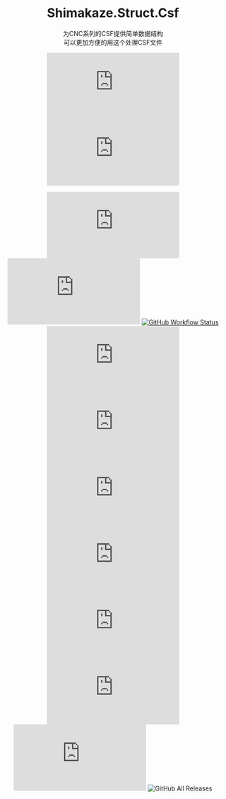 <div align="center">

# Shimakaze.Struct.Csf
为CNC系列的CSF提供简单数据结构  
可以更加方便的用这个处理CSF文件  

[![Nuget](https://img.shields.io/nuget/v/Shimakaze.Struct.Csf?color=%23990099&style=flat-square)](https://www.nuget.org/packages/Shimakaze.Struct.Csf/)
![Nuget](https://img.shields.io/nuget/dt/Shimakaze.Struct.Csf?style=flat-square)

[![GitHub release (latest by date)](https://img.shields.io/github/v/release/frg2089/Shimakaze.Struct.Csf?style=flat-square)](https://github.com/frg2089/Shimakaze.Struct.Csf/releases/latest)
[![GitHub](https://img.shields.io/github/license/frg2089/Shimakaze.Struct.Csf?style=flat-square)](https://github.com/frg2089/Shimakaze.Struct.Csf/blob/master/LICENSE)
[![GitHub Workflow Status](https://img.shields.io/github/workflow/status/frg2089/Shimakaze.Struct.Csf/.NET%20Core?style=flat-square)](https://github.com/frg2089/Shimakaze.Struct.Csf/actions)
![GitHub last commit](https://img.shields.io/github/last-commit/frg2089/Shimakaze.Struct.Csf?color=%2390F&style=flat-square)
![GitHub code size in bytes](https://img.shields.io/github/languages/code-size/frg2089/Shimakaze.Struct.Csf?style=flat-square)
![GitHub repo size](https://img.shields.io/github/repo-size/frg2089/Shimakaze.Struct.Csf?color=%23F0F&style=flat-square)
![GitHub issues](https://img.shields.io/github/issues/frg2089/Shimakaze.Struct.Csf?style=flat-square)
![GitHub tag (latest by date)](https://img.shields.io/github/v/tag/frg2089/Shimakaze.Struct.Csf?color=%23F0F&style=flat-square)
![GitHub watchers](https://img.shields.io/github/watchers/frg2089/Shimakaze.Struct.Csf?style=flat-square)
![GitHub stars](https://img.shields.io/github/stars/frg2089/Shimakaze.Struct.Csf?color=%230F0&style=flat-square)
![GitHub All Releases](https://img.shields.io/github/downloads/frg2089/Shimakaze.Struct.Csf/total?color=%2309F&style=flat-square)

</div>

